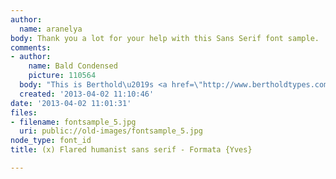 ```yaml
---
author:
  name: aranelya
body: Thank you a lot for your help with this Sans Serif font sample.
comments:
- author:
    name: Bald Condensed
    picture: 110564
  body: "This is Berthold\u2019s <a href=\"http://www.bertholdtypes.com/font/formata/proplus/\">Formata</a>."
  created: '2013-04-02 11:10:46'
date: '2013-04-02 11:01:31'
files:
- filename: fontsample_5.jpg
  uri: public://old-images/fontsample_5.jpg
node_type: font_id
title: (x) Flared humanist sans serif - Formata {Yves}

---
```

